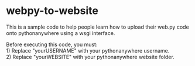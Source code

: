 # webpy-to-website

This is a sample code to help people learn how to upload their web.py code onto pythonanywhere using a wsgi interface.

Before executing this code, you must:
  <br>1) Replace "yourUSERNAME" with your pythonanywhere username.
  <br>2) Replace "yourWEBSITE" with your pythonanywhere website folder.
